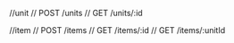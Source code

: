 //unit
// POST /units
// GET /units/:id

//item
// POST /items
// GET /items/:id
// GET /items/:unitId
